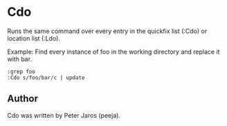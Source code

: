 Cdo
===

Runs the same command over every entry in the quickfix list (:Cdo) or location list (:Ldo).

Example: Find every instance of foo in the working directory and replace it with bar.

    :grep foo
    :Cdo s/foo/bar/c | update


Author
------

Cdo was written by Peter Jaros (peeja).
